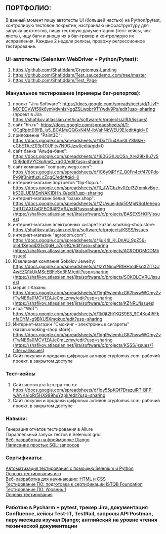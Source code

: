 ## ПОРТФОЛИО:
В данный момент пишу автотесты UI (большей частью) на Python/pytest, контролирую тестовое покрытие, настраиваю инфраструктуру для запуска автотестов, пишу тестовую документацию (тест-кейсы, чек-листы), ищу баги и вношу их в баг-трекер и контролирую их исправления. Каждые 2 недели релизы, провожу регрессионное тестирование.
### UI-автотесты (Selenium WebDriver + Python/Pytest):
1) https://github.com/Shafiddam/Cryptomus-Landing
2) https://github.com/Shafiddam/Test_saucedemo_com/tree/master  
3) https://github.com/Shafiddam/Test_Page  

### Мануальное тестирование (примеры баг-репортов):  
1) проект "Jira Software": https://docs.google.com/spreadsheets/d/1UvP-MX1ECVWf59k6ymVdvnIsNggZSLwpbr9TYwdv9Ps/edit?usp=sharing (проект в Jira https://shafikov.atlassian.net/jira/software/c/projects/JIRA/issues)  
2) сайт "hh.ru": https://docs.google.com/spreadsheets/d/1-OCgRpbt08lfB_lu5_BCAMeQQGxN4M-lbVahNkWEU9E/edit#gid=0 
3) приложение "Paint3D": https://docs.google.com/spreadsheets/d/1Dxf1Tu4Am0LY8MkH-oCbETAeZ03pT0UFltv7N9OJzwI/edit#gid=0  
4) сайт банка "Альфа-банк": https://docs.google.com/spreadsheets/d/160GGhJoOSa_Xre29Ix8u7vSOjBjdp6VYCSpAmO_xqG0/edit?usp=sharing 
5) сайт компании "company.wego.com": https://docs.google.com/spreadsheets/d/1C6y9jR1YZ_Q0Fn4ctf470PdoPy9jf3nirtfuzLcZqqQ/edit#gid=0  
6) интернет-магазин портретов "flip-flop.ru": https://docs.google.com/spreadsheets/d/1l_JWCbzhv0ZpI3ZtpmkvBge-k539LUEMDnNAK1DHh_Q/edit?usp=sharing  
7) интернет-магазин белья "basex.shop": https://docs.google.com/spreadsheets/d/1ZUwuejddq50MpNSqUehego2dfU2AXf7aGFEO94P2VfU/edit?usp=sharing (https://shafikov.atlassian.net/jira/software/c/projects/BASEXSHOP/issues)  
8) интернет-магазин электронных сигарет kazan.smoking-shop.store: https://shafikov.atlassian.net/jira/software/c/projects/KSSS/issues  
9) интернет-магазин "agrodom.com": https://docs.google.com/spreadsheets/d/1juK4I_KLDnAU_9pZ56-xloL1XepqjD2Ed0gH_a7grRQ/edit?usp=sharing (https://shafikov.atlassian.net/jira/software/c/projects/AGRODOMCOM/issues)  
10) Ювелирная компания Sokolov Jewelry: https://docs.google.com/spreadsheets/d/1zYtNmuPRfHHmdFkpXZITQU4wEZQ1kUkMScEBFeSo3FM/edit?usp=sharing (https://shafikov.atlassian.net/jira/software/c/projects/SOKOLOVRU/issues)  
11) мэрия г.Казань: https://docs.google.com/spreadsheets/d/1dgPwlemhzGK7hwwWOmyZvfTwNE6a0MCV1ZAJe0mLzmw/edit?usp=sharing (https://shafikov.atlassian.net/jira/software/c/projects/KZNRU/issues)  
12) игра "WoT": https://docs.google.com/spreadsheets/d/1k0jt2hYKQS9E3_9C4Ko4I5FbnfaCYM-g9BXU5Xmqkuo/edit?usp=sharing  
13) Интернет-магазин "Смокинг - электронные сигареты"(kazan.smoking-shop.store): https://docs.google.com/spreadsheets/d/1dgPwlemhzGK7hwwWOmyZvfTwNE6a0MCV1ZAJe0mLzmw/edit?usp=sharing (https://shafikov.atlassian.net/jira/software/c/projects/KSSS/issues/?filter=allissues)  
14) Сайт покупки и продажи цифровых активов cryptomus.com: рабочий проект, в закрытом доступе
### Тест-кейсы  
1) Сайт института kzn.rpa-mu.ru: https://docs.google.com/spreadsheets/d/1qy55pKQf7DrazuiRT-BFP-wANKa1oRr5HX989huYzpk/edit?usp=sharing  
2) Сайт покупки и продажи цифровых активов cryptomus.com: рабочий проект, в закрытом доступе
### Навыки:
Генерация отчетов тестирования в Allure  
Параллельный запуск тестов в Selenium grid  
[Веб-разработка на фреймворке Django](https://github.com/Shafiddam/DJango_02122021/tree/master)  
[Написание простых SQL-запросов](https://github.com/Shafiddam/SQL)  

### Сертификаты:
[Автоматизация тестирования с помощью Selenium и Python](https://stepik.org/certificate/95831e9f5dc8ebd9509b839678dfe3ff7835b27d.pdf)  
[Основы тестирования игр](https://stepik.org/cert/1436950)  
[Веб-разработка для начинающих: HTML и CSS](https://stepik.org/certificate/cb0e54a96a42de8b5bbff52bb16e65fd0af5701b.pdf)  
[Тестирование ПО: подготовка к сертификации ISTQB Foundation](https://stepik.org/cert/1027568)  
[Тестирование ПО. Уровень 1](https://gb.ru/certificates/1960159)  
[Основы тестирования](https://gb.ru/certificates/1959189)  

### Работаю в Pycharm + pytest, трекер Jira, документация Confluence, кейсы Test-IT, TestRail, запросы API Postman, пару месяцев изучал Django; английский на уровне чтения технической документации  

